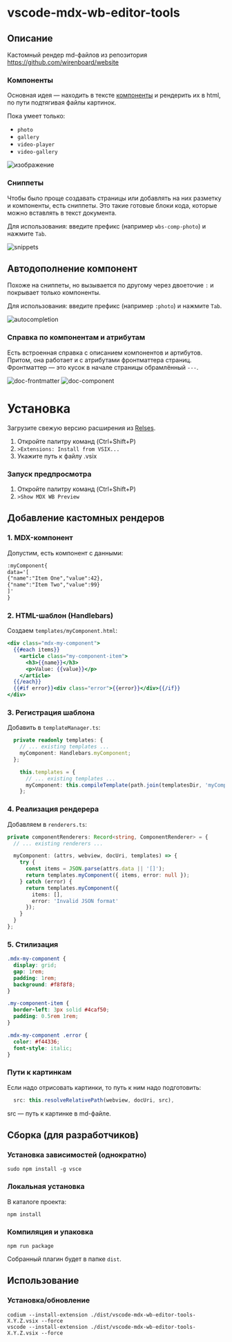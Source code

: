 # vscode-mdx-wb-editor-tools

## Описание

Кастомный рендер md-файлов из репозитория https://github.com/wirenboard/website

### Компоненты

Основная идея — находить в тексте [компоненты](https://github.com/wirenboard/website/blob/main/doc/components.md) и рендерить их в html, по пути подтягивая файлы картинок.

Пока умеет только:

- `photo`
- `gallery`
- `video-player`
- `video-gallery`

![изображение](./assets/preview.png)

### Сниппеты

Чтобы было проще создавать страницы или добавлять на них разметку и компоненты, есть сниппеты. Это такие готовые блоки кода, которые можно вставлять в текст документа.

Для использования: введите префикс (например `wbs-comp-photo`) и нажмите `Tab`.

![snippets](assets/snippets.png)

## Автодополнение компонент

Похоже на сниппеты, но вызывается по другому через двоеточие `:` и покрывает только компоненты.

Для использования: введите префикс (например `:photo`) и нажмите `Tab`.

![autocompletion](assets/autocompletion.png)

### Справка по компонентам и атрибутам

Есть встроенная справка с описанием компонентов и артибутов. Притом, она работает и с атрибутами фронтматтера страниц. Фронтматтер — это кусок в начале страницы обрамлённый `---`.

![doc-frontmatter](assets/doc-frontmatter.png)
![doc-component](assets/doc-component.png)

# Установка

Загрузите свежую версию расширения из [Relses](https://github.com/wirenboard/vscode-mdx-wb-editor-tools/releases).

1. Откройте палитру команд (Ctrl+Shift+P)
2. `>Extensions: Install from VSIX...`
3. Укажите путь к файлу .vsix

### Запуск предпросмотра

1. Откройте палитру команд (Ctrl+Shift+P)
2. `>Show MDX WB Preview`

## Добавление кастомных рендеров

### 1. MDX-компонент

Допустим, есть компонент с данными:

```md
:myComponent{
data='[
{"name":"Item One","value":42},
{"name":"Item Two","value":99}
]'
}
```

### 2. HTML-шаблон (Handlebars)

Создаем `templates/myComponent.html`:

```hbs
<div class="mdx-my-component">
  {{#each items}}
    <article class="my-component-item">
      <h3>{{name}}</h3>
      <p>Value: {{value}}</p>
    </article>
  {{/each}}
  {{#if error}}<div class="error">{{error}}</div>{{/if}}
</div>
```

### 3. Регистрация шаблона

Добавить в `templateManager.ts`:

```ts
  private readonly templates: {
    // ... existing templates ...
    myComponent: Handlebars.myComponent;
  };

    this.templates = {
      // ... existing templates ...
      myComponent: this.compileTemplate(path.join(templatesDir, 'myComponent.html'))
    };
```

### 4. Реализация рендерера

Добавляем в `renderers.ts`:

```ts
private componentRenderers: Record<string, ComponentRenderer> = {
  // ... existing renderers ...

  myComponent: (attrs, webview, docUri, templates) => {
    try {
      const items = JSON.parse(attrs.data || '[]');
      return templates.myComponent({ items, error: null });
    } catch (error) {
      return templates.myComponent({
        items: [],
        error: 'Invalid JSON format'
      });
    }
  }
};
```

### 5. Стилизация

```css
.mdx-my-component {
  display: grid;
  gap: 1rem;
  padding: 1rem;
  background: #f8f8f8;
}

.my-component-item {
  border-left: 3px solid #4caf50;
  padding: 0.5rem 1rem;
}

.mdx-my-component .error {
  color: #f44336;
  font-style: italic;
}
```

### Пути к картинкам

Если надо отрисовать картинки, то путь к ним надо подготовить:

```ts
  src: this.resolveRelativePath(webview, docUri, src),
```

src — путь к картинке в md-файле.

## Сборка (для разработчиков)

### Установка зависимостей (однократно)

```
sudo npm install -g vsce
```

### Локальная установка

В каталоге проекта:

```
npm install
```

### Компиляция и упаковка

```
npm run package
```

Собранный плагин будет в папке `dist`.

## Использование

### Установка/обновление

```
codium --install-extension ./dist/vscode-mdx-wb-editor-tools-X.Y.Z.vsix --force
vscode --install-extension ./dist/vscode-mdx-wb-editor-tools-X.Y.Z.vsix --force
```
